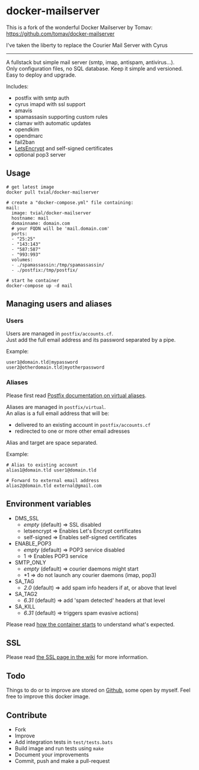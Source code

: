 # docker-mailserver

This is a fork of the wonderful Docker Mailserver by Tomav: https://github.com/tomav/docker-mailserver

I've taken the liberty to replace the Courier Mail Server with Cyrus

-----

A fullstack but simple mail server (smtp, imap, antispam, antivirus...).  
Only configuration files, no SQL database. Keep it simple and versioned.  
Easy to deploy and upgrade.  

Includes:

- postfix with smtp auth
- cyrus imapd with ssl support
- amavis
- spamassasin supporting custom rules
- clamav with automatic updates
- opendkim
- opendmarc
- fail2ban
- [LetsEncrypt](https://letsencrypt.org/) and self-signed certificates
- optional pop3 server

## Usage

    # get latest image
  	docker pull tvial/docker-mailserver

    # create a "docker-compose.yml" file containing:  
    mail:
      image: tvial/docker-mailserver
      hostname: mail
      domainname: domain.com
      # your FQDN will be 'mail.domain.com'
      ports:
      - "25:25"
      - "143:143"
      - "587:587"
      - "993:993"
      volumes:
      - ./spamassassin:/tmp/spamassassin/
      - ./postfix:/tmp/postfix/

    # start he container
  	docker-compose up -d mail

## Managing users and aliases

### Users

Users are managed in `postfix/accounts.cf`.  
Just add the full email address and its password separated by a pipe.  

Example:

    user1@domain.tld|mypassword
    user2@otherdomain.tld|myotherpassword

### Aliases

Please first read [Postfix documentation on virtual aliases](http://www.postfix.org/VIRTUAL_README.html#virtual_alias).

Aliases are managed in `postfix/virtual`.  
An alias is a full email address that will be:
* delivered to an existing account in `postfix/accounts.cf`
* redirected to one or more other email adresses

Alias and target are space separated.

Example:

    # Alias to existing account
    alias1@domain.tld user1@domain.tld

    # Forward to external email address
    alias2@domain.tld external@gmail.com

## Environment variables

* DMS_SSL
  * *empty* (default) => SSL disabled
  * letsencrypt => Enables Let's Encrypt certificates
  * self-signed => Enables self-signed certificates
* ENABLE_POP3
  * *empty* (default) => POP3 service disabled
  * 1 => Enables POP3 service
* SMTP_ONLY
  * *empty* (default) => courier daemons might start
  * *1 => do not launch any courier daemons (imap, pop3)
* SA_TAG
  * *2.0* (default) => add spam info headers if at, or above that level
* SA_TAG2
  * *6.31* (default) => add 'spam detected' headers at that level
* SA_KILL
  * *6.31* (default) => triggers spam evasive actions)

Please read [how the container starts](https://github.com/tomav/docker-mailserver/blob/master/start-mailserver.sh) to understand what's expected.  

## SSL

Please read [the SSL page in the wiki](https://github.com/tomav/docker-mailserver/wiki/SSL) for more information.

## Todo

Things to do or to improve are stored on [Github](https://github.com/tomav/docker-mailserver/issues), some open by myself.
Feel free to improve this docker image.

## Contribute

- Fork
- Improve
- Add integration tests in `test/tests.bats`
- Build image and run tests using `make`  
- Document your improvements
- Commit, push and make a pull-request

